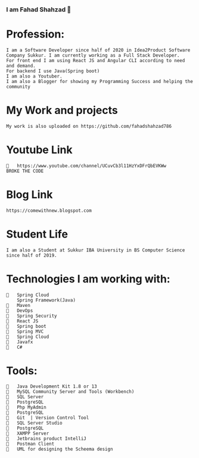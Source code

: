 ### I am Fahad Shahzad 👋

#  Profession:
    I am a Software Developer since half of 2020 in Idea2Product Software Company Sukkur. I am currently working as a Full Stack Developer.
    For front end I am using React JS and Angular CLI according to need and demand.
    For backend I use Java(Spring boot)
    I am also a Youtuber.
    I am also a Blogger for showing my Programming Success and helping the community
# My Work and projects
    My work is also uploaded on https://github.com/fahadshahzad786
# Youtube Link
    	https://www.youtube.com/channel/UCuvCb3l11HzYxDFrQbEVKWw
    BROKE THE CODE
# Blog Link    
    https://comewithnew.blogspot.com
    
# Student Life
    I am also a Student at Sukkur IBA University in BS Computer Science since half of 2019.

# Technologies I am working with:
       Spring Cloud	
        Spring Framework(Java)
    	Maven
    	DevOps
    	Spring Security
    	React JS
    	Spring boot
    	Spring MVC
    	Spring Cloud
    	Javafx
    	C# 
# Tools:
    	Java Development Kit 1.8 or 13
    	MySQL Community Server and Tools (Workbench)
    	SQL Server
    	PostgreSQL
    	Php MyAdmin
    	PostgreSQL
    	Git  | Version Control Tool
    	SQL Server Studio
    	PostgreSQL 
    	XAMPP Server
    	Jetbrains product IntelliJ
    	Postman Client
    	UML for designing the Scheema design
